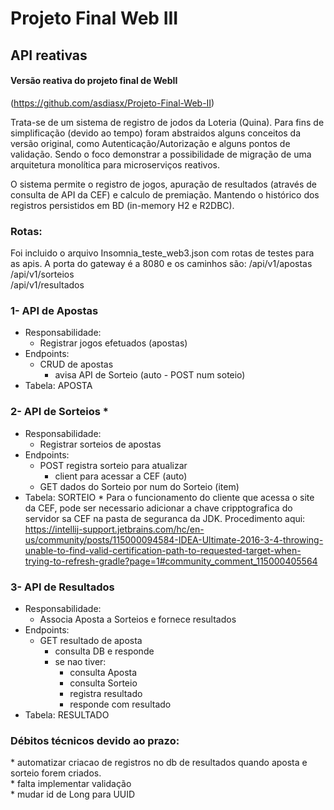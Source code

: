 # Projeto Final Web III

## API reativas

#### Versão reativa do projeto final de WebII
(https://github.com/asdiasx/Projeto-Final-Web-II)

Trata-se de um sistema de registro de jodos da Loteria (Quina).
Para fins de simplificação (devido ao tempo) foram abstraidos alguns conceitos da versão original, como Autenticação/Autorização e alguns pontos de validação. Sendo o foco demonstrar a possibilidade de migração de uma arquitetura monolítica para microserviços reativos.

O sistema permite o registro de jogos, apuração de resultados (através de consulta de API da CEF) e calculo de premiação. Mantendo o histórico dos registros persistidos em BD (in-memory H2 e R2DBC).

### Rotas:
Foi incluido o arquivo Insomnia_teste_web3.json com rotas de testes para as apis.
A porta do gateway é a 8080 e os caminhos são:
/api/v1/apostas  
/api/v1/sorteios  
/api/v1/resultados  

### 1- API de Apostas

- Responsabilidade:
  - Registrar jogos efetuados (apostas)
- Endpoints:
  - CRUD de apostas
    - avisa API de Sorteio (auto - POST num soteio)
- Tabela: APOSTA

### 2- API de Sorteios \*

- Responsabilidade:
  - Registrar sorteios de apostas
- Endpoints:
  - POST registra sorteio para atualizar
    - client para acessar a CEF (auto)
  - GET dados do Sorteio por num do Sorteio (item)
- Tabela: SORTEIO
\* Para o funcionamento do cliente que acessa o site da CEF, pode ser necessario adicionar a chave cripptografica do servidor sa CEF na pasta de seguranca da JDK. Procedimento aqui: https://intellij-support.jetbrains.com/hc/en-us/community/posts/115000094584-IDEA-Ultimate-2016-3-4-throwing-unable-to-find-valid-certification-path-to-requested-target-when-trying-to-refresh-gradle?page=1#community_comment_115000405564

### 3- API de Resultados

- Responsabilidade:
  - Associa Aposta a Sorteios e fornece resultados
- Endpoints:
  - GET resultado de aposta
    - consulta DB e responde
    - se nao tiver:
      - consulta Aposta
      - consulta Sorteio
      - registra resultado
      - responde com resultado
- Tabela: RESULTADO

### Débitos técnicos devido ao prazo:

\* automatizar criacao de registros no db de resultados quando aposta e sorteio forem criados.  
\* falta implementar validação  
\* mudar id de Long para UUID
